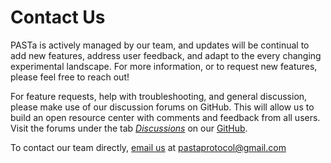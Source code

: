 # Contact Us

PASTa is actively managed by our team, and updates will be continual to add new features, address user feedback, and adapt to the every changing experimental landscape. For more information, or to request new features, please feel free to reach out!

For feature requests, help with troubleshooting, and general discussion, please make use of our discussion forums on GitHub. This will allow us to build an open resource center with comments and feedback from all users. Visit the forums under the tab [*Discussions*](https://github.com/rdonka/PASTa/discussions/categories) on our [GitHub](https://github.com/rdonka/PASTa). 


To contact our team directly, [email us](mailto:<pastaprotocol@gmail.com>) at pastaprotocol@gmail.com

